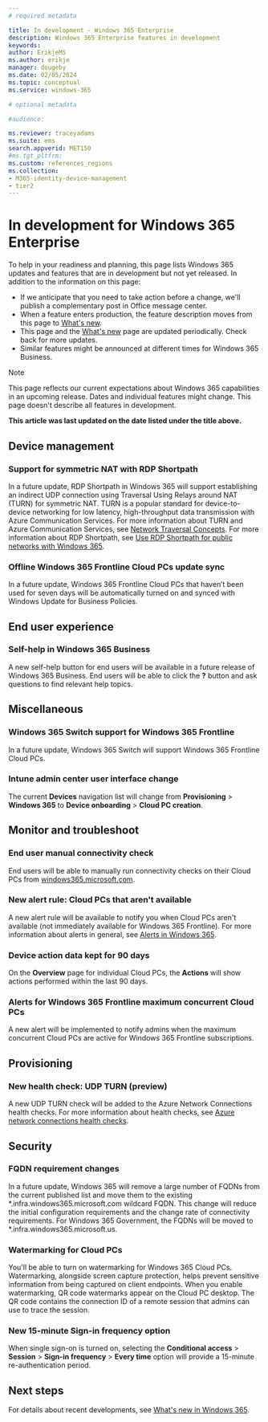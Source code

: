 ```yaml
---
# required metadata

title: In development - Windows 365 Enterprise
description: Windows 365 Enterprise features in development
keywords:
author: ErikjeMS
ms.author: erikje
manager: dougeby
ms.date: 02/05/2024
ms.topic: conceptual
ms.service: windows-365

# optional metadata

#audience:

ms.reviewer: traceyadams
ms.suite: ems
search.appverid: MET150
#ms.tgt_pltfrm:
ms.custom: references_regions
ms.collection:
- M365-identity-device-management
- tier2
---
```


# In development for Windows 365 Enterprise

To help in your readiness and planning, this page lists Windows 365 updates and features that are in development but not yet released. In addition to the information on this page:

- If we anticipate that you need to take action before a change, we'll publish a complementary post in Office message center.
- When a feature enters production, the feature description moves from this page to [What's new](whats-new.md).
- This page and the [What's new](whats-new.md) page are updated periodically. Check back for more updates.
- Similar features might be announced at different times for Windows 365 Business.

> [!NOTE]
> This page reflects our current expectations about Windows 365 capabilities in an upcoming release. Dates and individual features might change. This page doesn't describe all features in development.

**This article was last updated on the date listed under the title above.**

<!-- Common categories:  
## App management
## Device configuration
## Device provisioning
## Device management
## Intune apps
## Monitor and troubleshoot
## Role-based access control
## Security
## End-user experience

-->

<!-- ***********************************************-->
## Device management

### Support for symmetric NAT with RDP Shortpath<!--43602619-->

In a future update, RDP Shortpath in Windows 365 will support establishing an indirect UDP connection using Traversal Using Relays around NAT (TURN) for symmetric NAT.  TURN is a popular standard for device-to-device networking for low latency, high-throughput data transmission with Azure Communication Services. For more information about TURN and Azure Communication Services, see [Network Traversal Concepts](/azure/communication-services/concepts/network-traversal). For more information about RDP Shortpath, see [Use RDP Shortpath for public networks with Windows 365](rdp-shortpath-public-networks.md).

### Offline Windows 365 Frontline Cloud PCs update sync<!--48663450-->

In a future update, Windows 365 Frontline Cloud PCs that haven’t been used for seven days will be automatically turned on and synced with Windows Update for Business Policies.

<!-- ***********************************************-->
<!--## Device provisioning-->

<!--***********************************************-->
## End user experience

### Self-help in Windows 365 Business<!--45828334-->

A new self-help button for end users will be available in a future release of Windows 365 Business. End users will be able to click the **?** button and ask questions to find relevant help topics.

<!-- ***********************************************-->
## Miscellaneous

### Windows 365 Switch support for Windows 365 Frontline<!--46816178-->

In a future update, Windows 365 Switch will support Windows 365 Frontline Cloud PCs.

### Intune admin center user interface change<!--48653379-->

The current **Devices** navigation list will change from **Provisioning** >  **Windows 365** to **Device onboarding** > **Cloud PC creation**.

<!-- ***********************************************-->
## Monitor and troubleshoot

### End user manual connectivity check<!--37679345 -->

End users will be able to manually run connectivity checks on their Cloud PCs from [windows365.microsoft.com](https://windows365.microsoft.com).

### New alert rule: Cloud PCs that aren't available<!--47321010-->

A new alert rule will be available to notify you when Cloud PCs aren't available (not immediately available for Windows 365 Frontline). For more information about alerts in general, see [Alerts in Windows 365](alerts.md).

### Device action data kept for 90 days<!--48439987-->

On the **Overview** page for individual Cloud PCs, the **Actions** will show actions performed within the last 90 days.

### Alerts for Windows 365 Frontline maximum concurrent Cloud PCs<!--45903013-->

A new alert will be implemented to notify admins when the maximum concurrent Cloud PCs are active for Windows 365 Frontline subscriptions.

<!-- ***********************************************-->
## Provisioning

### New health check: UDP TURN (preview)<!--44505391-->

A new UDP TURN check will be added to the Azure Network Connections health checks. For more information about health checks, see [Azure network connections health checks](health-checks.md).

<!-- ***********************************************-->
## Security

### FQDN requirement changes<!--46731885-->

In a future update, Windows 365 will remove a large number of FQDNs from the current published list and move them to the existing *.infra.windows365.microsoft.com wildcard FQDN. This change will reduce the initial configuration requirements and the change rate of connectivity requirements. For Windows 365 Government, the FQDNs will be moved to *.infra.windows365.microsoft.us.

### Watermarking for Cloud PCs<!--45779621-->

You'll be able to turn on watermarking for Windows 365 Cloud PCs. Watermarking, alongside screen capture protection, helps prevent sensitive information from being captured on client endpoints. When you enable watermarking, QR code watermarks appear on the Cloud PC desktop. The QR code contains the connection ID of a remote session that admins can use to trace the session.

### New 15-minute Sign-in frequency option<!--48439987-->

When single sign-on is turned on, selecting the **Conditional access** > **Session** > **Sign-in frequency** > **Every time** option will provide a 15-minute re-authentication period.

<!-- ***********************************************
## Windows 365 app-->


## Next steps

For details about recent developments, see [What's new in Windows 365](whats-new.md).
